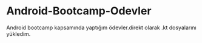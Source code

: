 # Android-Bootcamp-Odevler
Android bootcamp kapsamında yaptığım ödevler.direkt olarak .kt dosyalarını yükledim.
